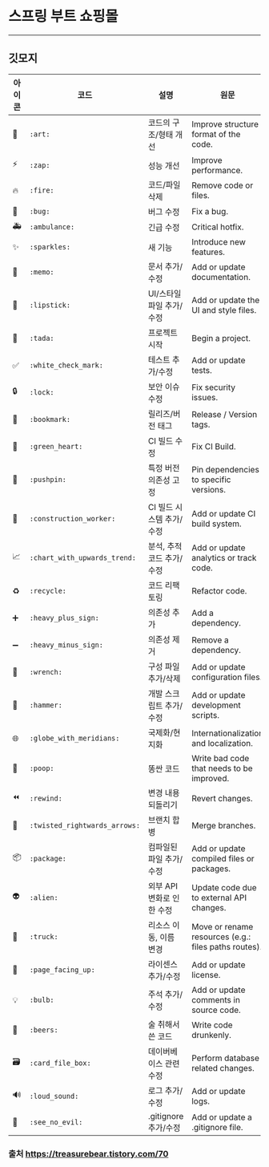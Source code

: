 # 스프링 부트 쇼핑몰
___

## 깃모지 

| 아이콘 | 코드          | 설명                                  | 원문                                           |
|-------|--------------|-------------------------------------|----------------------------------------------|
| 🎨    | `:art:`      | 코드의 구조/형태 개선               | Improve structure / format of the code.     |
| ⚡️    | `:zap:`      | 성능 개선                             | Improve performance.                        |
| 🔥    | `:fire:`     | 코드/파일 삭제                       | Remove code or files.                       |
| 🐛    | `:bug:`      | 버그 수정                             | Fix a bug.                                  |
| 🚑    | `:ambulance:`| 긴급 수정                             | Critical hotfix.                            |
| ✨    | `:sparkles:` | 새 기능                               | Introduce new features.                     |
| 📝    | `:memo:`     | 문서 추가/수정                       | Add or update documentation.                |
| 💄    | `:lipstick:` | UI/스타일 파일 추가/수정            | Add or update the UI and style files.       |
| 🎉    | `:tada:`     | 프로젝트 시작                         | Begin a project.                            |
| ✅    | `:white_check_mark:` | 테스트 추가/수정          | Add or update tests.                        |
| 🔒    | `:lock:`     | 보안 이슈 수정                       | Fix security issues.                        |
| 🔖    | `:bookmark:` | 릴리즈/버전 태그                     | Release / Version tags.                     |
| 💚    | `:green_heart:` | CI 빌드 수정                | Fix CI Build.                               |
| 📌    | `:pushpin:`  | 특정 버전 의존성 고정               | Pin dependencies to specific versions.      |
| 👷    | `:construction_worker:` | CI 빌드 시스템 추가/수정 | Add or update CI build system.              |
| 📈    | `:chart_with_upwards_trend:` | 분석, 추적 코드 추가/수정 | Add or update analytics or track code.     |
| ♻️    | `:recycle:`  | 코드 리팩토링                         | Refactor code.                              |
| ➕    | `:heavy_plus_sign:` | 의존성 추가               | Add a dependency.                           |
| ➖    | `:heavy_minus_sign:` | 의존성 제거             | Remove a dependency.                        |
| 🔧    | `:wrench:`   | 구성 파일 추가/삭제                 | Add or update configuration files.          |
| 🔨    | `:hammer:`   | 개발 스크립트 추가/수정            | Add or update development scripts.          |
| 🌐    | `:globe_with_meridians:` | 국제화/현지화   | Internationalization and localization.     |
| 💩    | `:poop:`     | 똥싼 코드                             | Write bad code that needs to be improved.   |
| ⏪    | `:rewind:`   | 변경 내용 되돌리기                   | Revert changes.                             |
| 🔀    | `:twisted_rightwards_arrows:` | 브랜치 합병 | Merge branches.                             |
| 📦    | `:package:`  | 컴파일된 파일 추가/수정             | Add or update compiled files or packages.   |
| 👽    | `:alien:`    | 외부 API 변화로 인한 수정           | Update code due to external API changes.    |
| 🚚    | `:truck:`    | 리소스 이동, 이름 변경              | Move or rename resources (e.g.: files paths routes). |
| 📄    | `:page_facing_up:` | 라이센스 추가/수정        | Add or update license.                      |
| 💡    | `:bulb:`     | 주석 추가/수정                      | Add or update comments in source code.      |
| 🍻    | `:beers:`    | 술 취해서 쓴 코드                    | Write code drunkenly.                       |
| 🗃    | `:card_file_box:` | 데이버베이스 관련 수정 | Perform database related changes.           |
| 🔊    | `:loud_sound:` | 로그 추가/수정                      | Add or update logs.                         |
| 🙈    | `:see_no_evil:` | .gitignore 추가/수정               | Add or update a .gitignore file.            |


### 출처 https://treasurebear.tistory.com/70